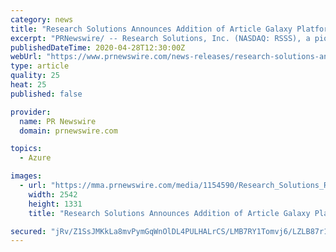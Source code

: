 ```yaml
---
category: news
title: "Research Solutions Announces Addition of Article Galaxy Platform to Microsoft Azure Marketplace"
excerpt: "PRNewswire/ -- Research Solutions, Inc. (NASDAQ: RSSS), a pioneer in providing cloud-based workflow solutions for R&D driven organizations, and its"
publishedDateTime: 2020-04-28T12:30:00Z
webUrl: "https://www.prnewswire.com/news-releases/research-solutions-announces-addition-of-article-galaxy-platform-to-microsoft-azure-marketplace-301047963.html"
type: article
quality: 25
heat: 25
published: false

provider:
  name: PR Newswire
  domain: prnewswire.com

topics:
  - Azure

images:
  - url: "https://mma.prnewswire.com/media/1154590/Research_Solutions_Reprints_Desk_Logo.jpg?p=facebook"
    width: 2542
    height: 1331
    title: "Research Solutions Announces Addition of Article Galaxy Platform to Microsoft Azure Marketplace"

secured: "jRv/Z1SsJMKkLa8mvPymGqWnOlDL4PULHALrCS/LMB7RY1Tomvj6/LZLB87r1tvogl1Igjhe6FS2yoP2fjl/uYc0i1n1RxM/1Aw5RPcpnY8jgwExh3Z8hIYNHit3ecp6LjGhoruT0IBEpAm9fBZtcvK+oJIGO8S6jRrLf7+aUZz45TNYr2waKWd3o4uVAnEDsa8aQwdjouq2wjN9pHtHhGletIe246I1nYiZwYbBBE065uFpnacWX7gHCFUcPghNyy8JCM4rbLUkaIglVjhl57SkZhK79oHG7QnjmltxogbPm+MsZGRPqXZvBFVvddJ3;apzUIrFG4n3Z/KMvqQxnVw=="
---
```


